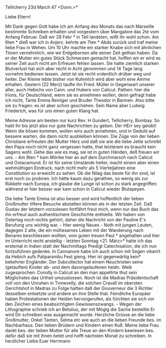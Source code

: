  Tellicherry 23d March 47
 <Donn.>*

Liebe Eltern!

Mit Dank gegen Gott habe ich am Anfang des Monats das nach Marseille bestimmte Schreiben erhalten und vorgestern über Mangalore das 2te vom Anfang Februar. Daß wir 28 Febr <Sonnt Rem>* in Tell landeten, wißt ihr wohl schon. Am 6ten <Samst>* dieß war ich in Anjerc. kehrte am 7ten <Sonntg Oculi>* Abds zurück und traf meine liebe Frau in Wehen. Um 10 Uhr machte ein starker Knabe sich mit ähnlichen Tönen vernehmlich, wie wir Erdgebornen alle seiner Zeit gethan haben. Da er der Mutter ein gutes Stück Schmerzen gemacht hat, hoffen wir er wird es seiner Zeit auch nicht am Erfreuen fehlen lassen. Sie hatte ziemlich starken Blutverlust hat sich aber recht in Acht genommen und 14 Tage lang vornehm bedienen lassen. Jetzt ist sie recht ordentlich drüber weg und heiter. Der Kleine lebte bisher von Kuhmilch wird aber wohl eine Amme erhalten. Gestern (22 Merz) taufte ihn Fried. Müller in Gegenwart unserer aller, auch Hebichs von Cann. und Hubers von Calicut. Pathen: hier die Irions, für Deutschland, wenn sie es annehmen wollen, denn gefragt habe ich nicht, Tante Emma Reiniger und Bruder Theodor in Barmen. Also bitte sie zu fragen: es ist aber schon geschehen. Sein Name aber Ludwig Friederich, was für uns einen guten Klang hat.

Meine Adresse am besten nur kurz Rev. H Gundert, Tellicherry, Bombay. So habt ihr bis jetzt also nur gute Nachrichten zu geben. Der HErr sey gelobt! Wenn die bösen kommen, wollen wirs auch annehmen, und in Geduld auf bessere warten, die dann nicht ausbleiben können. Die Züge von der lieben Christiane erfreuten der Mutter Herz und daß sie wie die liebe Jette schreibt den Papa noch nicht ganz vergessen hatte, that letzterem es braucht kein Sagens wohl. Gehe das wie es mag, sie ist in guten Händen, deß freuen wir uns. - Am 8ten <Mont>* kam Mörike hier an auf dem Durchmarsch nach Calicut und Ootacamund. Er ist für seine Umstände heiter, macht einem aber einen wehmüthigen Eindruck, nach nicht mehr als 5 Vierteljahren eine Constitution so erweicht zu sehen. Ob die Nilag das beste für ihn sind, ist erst noch zu probiren. Ich hätte kaum dazu gerathen, so wenig als zur Rükkehr nach Europa, ich glaube die Lunge ist schon zu stark angegriffen: während er hier besser war kam schon in Calicut wieder Blutspeyen.

Die liebe Tante Emma ist also besser und wird hoffentlich der lieben Großmutter öftere Besuche abstatten können als in der letzten Zeit. Daß Gustav der letztern vorzulesen fortfährt freut mich, wenn nur das Buch das ihn erfreut auch authentischere Geschichte enthielte. Wir haben von Ostertag noch nichts gehört, daher die Nachricht von der Pauline E's Berufung uns wichtig war. - Hier wenig Neues - Noth mit jungen Leuten, dagegen 2 alte, die ein mühesames Leben mit der Wanderung nach Benares beschliessen wollten, vom guten treuen Paul <Tschandren>* angehalten und hier im Unterricht recht anstellig - letzten Sonntag <21. März>* hatte ich das erstemal in Indien statt der Nachmittags Predigt Catechisation, die ich nun fortzuführen gedenke. In Cannanore habe ich auch schon mit Segen vikarirt da Hebich aufs Paliparambu Fest gieng. Hier ist gegenwärtig kein* bekehrter Engländer. Der Subcollector hat einem Neuchristen seine (getauften) Kinder ab- und dem davongelaufenen heidn. Weib zugesprochen: Conolly in Calicut an den man appellirte thut sein Möglichstes das Urtheil umzustossen. Noch ist die Madras Präsidentschaft voll von den Unruhen in Tinnevelly, die solchen Cravall im obersten Gerichtshof in Madras zu Folge hatten daß der Gouverneur die 3 Richter desselben entsetzte und andere an ihre Stelle that. Feindliche Europäer haben Protestationen der Heiden hervorgerufen, als fürchten sie sich vor den Zeichen eines beabsichtigten Gewissenszwangs. - Wegen der Lithographie schrieb ich an Betulius, der mit Möglg die Sache bestellte Er wird Dir schreiben was ausgemacht wurde. Herzliche Grüsse an die liebe Großmutter, Onkel Tanten, Selma etc wie auch an die lieben Freunde bes. im Nachbarhaus. Den lieben Brüdern und Kindern einen Kuß. Meine liebe Frau dankt bes. der lieben Mutter für alle Treue an den Kindern bewiesen bes. dafür daß sie mit ihnen betet und hofft nächsten Monat zu schreiben.
In herzlicher Liebe
 Euer Herrmann

